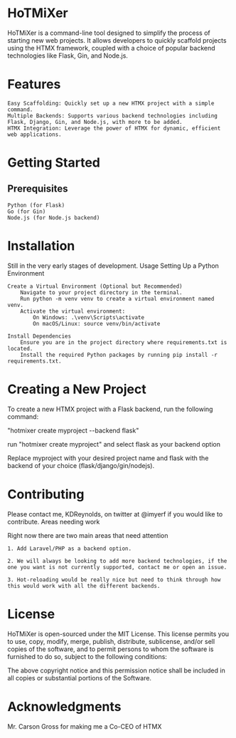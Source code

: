 # HoTMiXer

HoTMiXer is a command-line tool designed to simplify the process of starting new web projects. It allows developers to quickly scaffold projects using the HTMX framework, coupled with a choice of popular backend technologies like Flask, Gin, and Node.js.

# Features

    Easy Scaffolding: Quickly set up a new HTMX project with a simple command.
    Multiple Backends: Supports various backend technologies including Flask, Django, Gin, and Node.js, with more to be added.
    HTMX Integration: Leverage the power of HTMX for dynamic, efficient web applications.

# Getting Started
## Prerequisites

    Python (for Flask)
    Go (for Gin)
    Node.js (for Node.js backend)

# Installation

Still in the very early stages of development.
Usage
Setting Up a Python Environment

    Create a Virtual Environment (Optional but Recommended)
        Navigate to your project directory in the terminal.
        Run python -m venv venv to create a virtual environment named venv.
        Activate the virtual environment:
            On Windows: .\venv\Scripts\activate
            On macOS/Linux: source venv/bin/activate

    Install Dependencies
        Ensure you are in the project directory where requirements.txt is located.
        Install the required Python packages by running pip install -r requirements.txt.


# Creating a New Project

To create a new HTMX project with a Flask backend, run the following command:

"hotmixer create myproject --backend flask"

run "hotmixer create myproject" and select flask as your backend option

Replace myproject with your desired project name and flask with the backend of your choice (flask/django/gin/nodejs).

# Contributing

Please contact me, KDReynolds, on twitter at @imyerf if you would like to contribute.
Areas needing work

Right now there are two main areas that need attention

    1. Add Laravel/PHP as a backend option.

    2. We will always be looking to add more backend technologies, if the one you want is not currently supported, contact me or open an issue.

    3. Hot-reloading would be really nice but need to think through how this would work with all the different backends.

# License

HoTMiXer is open-sourced under the MIT License. This license permits you to use, copy, modify, merge, publish, distribute, sublicense, and/or sell copies of the software, and to permit persons to whom the software is furnished to do so, subject to the following conditions:

The above copyright notice and this permission notice shall be included in all copies or substantial portions of the Software.

# Acknowledgments

Mr. Carson Gross for making me a Co-CEO of HTMX

